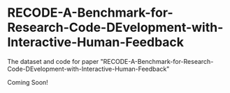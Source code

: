 # RECODE-A-Benchmark-for-Research-Code-DEvelopment-with-Interactive-Human-Feedback

The dataset and code for paper "RECODE-A-Benchmark-for-Research-Code-DEvelopment-with-Interactive-Human-Feedback"

Coming Soon!
